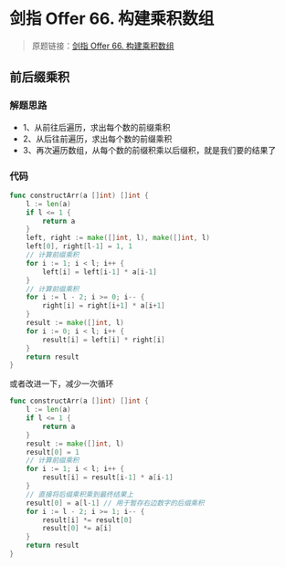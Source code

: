 # 剑指 Offer 66. 构建乘积数组
> 原题链接：[剑指 Offer 66. 构建乘积数组](https://leetcode-cn.com/problems/gou-jian-cheng-ji-shu-zu-lcof)

## 前后缀乘积
### 解题思路
* 1、从前往后遍历，求出每个数的前缀乘积
* 2、从后往前遍历，求出每个数的前缀乘积
* 3、再次遍历数组，从每个数的前缀积乘以后缀积，就是我们要的结果了
### 代码
```go
func constructArr(a []int) []int {
	l := len(a)
	if l <= 1 {
		return a
	}
	left, right := make([]int, l), make([]int, l)
	left[0], right[l-1] = 1, 1
	// 计算前缀乘积
	for i := 1; i < l; i++ {
		left[i] = left[i-1] * a[i-1]
	}
	// 计算前缀乘积
	for i := l - 2; i >= 0; i-- {
		right[i] = right[i+1] * a[i+1]
	}
	result := make([]int, l)
	for i := 0; i < l; i++ {
		result[i] = left[i] * right[i]
	}
	return result
}
```
或者改进一下，减少一次循环
```go
func constructArr(a []int) []int {
	l := len(a)
	if l <= 1 {
		return a
	}
	result := make([]int, l)
	result[0] = 1
	// 计算前缀乘积
	for i := 1; i < l; i++ {
		result[i] = result[i-1] * a[i-1]
	}
	// 直接将后缀乘积乘到最终结果上
	result[0] = a[l-1] // 用于暂存右边数字的后缀乘积
	for i := l - 2; i >= 1; i-- {
		result[i] *= result[0]
		result[0] *= a[i]
	}
	return result
}
```
